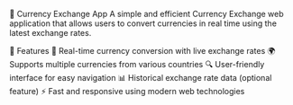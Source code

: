 💱 Currency Exchange App
A simple and efficient Currency Exchange web application that allows users to convert currencies in real time using the latest exchange rates.

🚀 Features
🔄 Real-time currency conversion with live exchange rates
🌍 Supports multiple currencies from various countries
🔍 User-friendly interface for easy navigation
📊 Historical exchange rate data (optional feature)
⚡ Fast and responsive using modern web technologies
